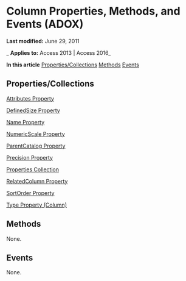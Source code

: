 
# Column Properties, Methods, and Events (ADOX)

 **Last modified:** June 29, 2011

 _ **Applies to:** Access 2013 | Access 2016_

 **In this article**
[Properties/Collections](#sectionSection1)
[Methods](#sectionSection2)
[Events](#sectionSection3)




## Properties/Collections
<a name="sectionSection1"> </a>

[Attributes Property](d5227b10-4a9b-5a57-d5ab-bbdd3e89aa95.md)

[DefinedSize Property](5dedea7f-392a-12fe-e680-2e3d3e6344d1.md)

[Name Property](c92a3b2b-6e3f-1ed9-c7be-bf348a0737af.md)

[NumericScale Property](ebe73bdc-2570-f54a-3d2f-85a2a4634c9a.md)

[ParentCatalog Property](7eef4ef5-1fa4-73ea-a710-fc8767c9ea21.md)

[Precision Property](5d8ca497-572a-52e0-18aa-f82deaea0813.md)

[Properties Collection](4d662790-1252-c930-e6f9-edf6a38636af.md)

[RelatedColumn Property](aaa20945-e2f2-a93f-e23a-7a0cfdc9641a.md)

[SortOrder Property](c2b8c84d-acc4-9929-fff5-9a088abbfcf1.md)

[Type Property (Column)](http://msdn.microsoft.com/library/3e222e89-f57e-28f9-8488-81828f882643%28Office.15%29.aspx)


## Methods
<a name="sectionSection2"> </a>

None.


## Events
<a name="sectionSection3"> </a>

None.

